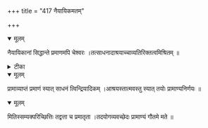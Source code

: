 +++
title = "417 नैयायिकमतम्"

+++


<details open><summary>मूलम्</summary>

नैयायिकानां सिद्धान्ते प्रमाणमपि चेश्वरः ।तत्साधनादाश्रयाच्चाव्यतिरिक्तत्वमिश्रितम् ॥
</details>



<details><summary>टीका</summary>

न्या. कु.[4 स्त]
</details>



<details open><summary>मूलम्</summary>

प्रामाव्याप्तं प्रमाणं स्यात् साधनं त्विन्द्रियादिकम् ।आश्रयस्तात्मवस्तु स्यात् तयोः प्रामाण्यनिर्णयः ॥
</details>



<details open><summary>मूलम्</summary>

मितिस्सम्यक्परिच्छित्तिः तद्वत्ता च प्रमातृता ।तदयोगव्यवच्छेदः प्रामाण्यं गौतमे मते ॥
</details>

